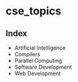 # cse_topics
## Index
* Artificial Intelligence
* Compilers
* Parallel Computing
* Software Development
* Web Development
